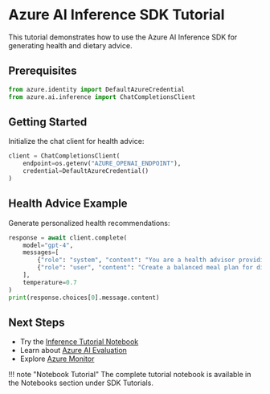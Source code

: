 # Azure AI Inference SDK Tutorial

This tutorial demonstrates how to use the Azure AI Inference SDK for generating health and dietary advice.

## Prerequisites
```python
from azure.identity import DefaultAzureCredential
from azure.ai.inference import ChatCompletionsClient
```

## Getting Started
Initialize the chat client for health advice:
```python
client = ChatCompletionsClient(
    endpoint=os.getenv("AZURE_OPENAI_ENDPOINT"),
    credential=DefaultAzureCredential()
)
```

## Health Advice Example
Generate personalized health recommendations:
```python
response = await client.complete(
    model="gpt-4",
    messages=[
        {"role": "system", "content": "You are a health advisor providing evidence-based advice."},
        {"role": "user", "content": "Create a balanced meal plan for diabetes"}
    ],
    temperature=0.7
)
print(response.choices[0].message.content)
```

## Next Steps
- Try the [Inference Tutorial Notebook](../building_agent/sdk_inference_tutorial/sdk_inference_tutorial.ipynb)
- Learn about [Azure AI Evaluation](evaluation.md)
- Explore [Azure Monitor](monitoring.md)

!!! note "Notebook Tutorial"
    The complete tutorial notebook is available in the Notebooks section under SDK Tutorials.
